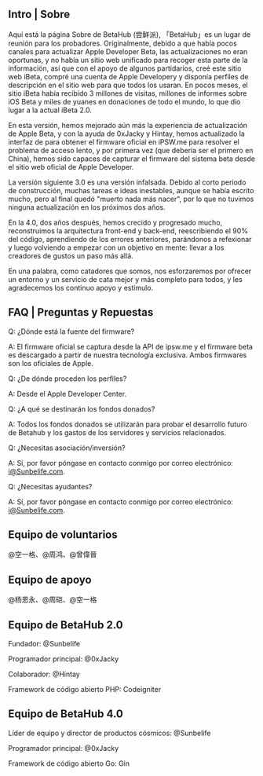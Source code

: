 ## Intro | Sobre

Aquí está la página Sobre de BetaHub (尝鲜派), 「BetaHub」es un lugar de reunión para los probadores. Originalmente, debido a que había pocos canales para actualizar Apple Developer Beta, las actualizaciones no eran oportunas, y no había un sitio web unificado para recoger esta parte de la información, así que con el apoyo de algunos partidarios, creé este sitio web iBeta, compré una cuenta de Apple Developery y disponía perfiles de descripción en el sitio web para que todos los usaran. En pocos meses, el sitio iBeta había recibido 3 millones de visitas, millones de informes sobre iOS Beta y miles de yuanes en donaciones de todo el mundo, lo que dio lugar a la actual iBeta 2.0.

En esta versión, hemos mejorado aún más la experiencia de actualización de Apple Beta, y con la ayuda de 0xJacky y Hintay, hemos actualizado la interfaz de para obtener el firmware oficial en iPSW.me para resolver el problema de acceso lento, y por primera vez (que debería ser el primero en China), hemos sido capaces de capturar el firmware del sistema beta desde el sitio web oficial de Apple Developer.

La versión siguiente 3.0 es una versión infalsada. Debido al corto periodo de construcción, muchas tareas e ideas inestables, aunque se había escrito mucho, pero al final quedó "muerto nada más nacer", por lo que no tuvimos ninguna actualización en los próximos dos años.

En la 4.0, dos años después, hemos crecido y progresado mucho, reconstruimos la arquitectura front-end y back-end, reescribiendo el 90% del código, aprendiendo de los errores anteriores, parándonos a refexionar y luego volviendo a empezar con un objetivo en mente: llevar a los creadores de gustos un paso más allá.

En una palabra, como catadores que somos, nos esforzaremos por ofrecer un entorno y un servicio de cata mejor y más completo para todos, y les agradecemos los continuo apoyo y estímulo.

## FAQ | Preguntas y Repuestas

Q: ¿Dónde está la fuente del firmware?

A: El firmware oficial se captura desde la API de ipsw.me y el firmware beta es descargado a partir de nuestra tecnología exclusiva. Ambos firmwares son los oficiales de Apple.

Q: ¿De dónde proceden los perfiles?

A: Desde el Apple Developer Center.

Q: ¿A qué se destinarán los fondos donados?

A: Todos los fondos donados se utilizarán para probar el desarrollo futuro de Betahub y los gastos de los servidores y servicios relacionados.

Q: ¿Necesitas asociación/inversión?

A: Sí, por favor póngase en contacto conmigo por correo electrónico: i@Sunbelife.com.

Q: ¿Necesitas ayudantes?

A: Sí, por favor póngase en contacto conmigo por correo electrónico: i@Sunbelife.com.

## Equipo de voluntarios

@空一格、@周鸿、@曾偉晉

## Equipo de apoyo

@杨恩永、@周硙、@空一格

## Equipo de BetaHub 2.0

Fundador: @Sunbelife

Programador principal: @0xJacky

Colaborador: @Hintay

Framework de código abierto PHP: Codeigniter

## Equipo de BetaHub 4.0

Líder de equipo y director de productos cósmicos: @Sunbelife

Programador principal: @0xJacky

Framework de código abierto Go: Gin
